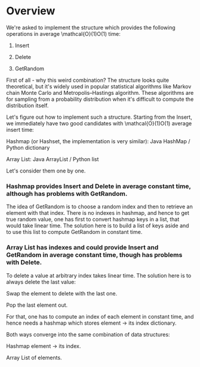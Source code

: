 ﻿# Overview
We're asked to implement the structure which provides the following operations in average \mathcal{O}(1)O(1) time:

1. Insert

2. Delete

3. GetRandom

First of all - why this weird combination? The structure looks quite theoretical, but it's widely used in popular statistical algorithms like Markov chain Monte Carlo and Metropolis–Hastings algorithm. These algorithms are for sampling from a probability distribution when it's difficult to compute the distribution itself.

Let's figure out how to implement such a structure. Starting from the Insert, we immediately have two good candidates with \mathcal{O}(1)O(1) average insert time:

Hashmap (or Hashset, the implementation is very similar): Java HashMap / Python dictionary

Array List: Java ArrayList / Python list

Let's consider them one by one.

### Hashmap provides Insert and Delete in average constant time, although has problems with GetRandom.

The idea of GetRandom is to choose a random index and then to retrieve an element with that index. There is no indexes in hashmap, and hence to get true random value, one has first to convert hashmap keys in a list, that would take linear time. The solution here is to build a list of keys aside and to use this list to compute GetRandom in constant time.

### Array List has indexes and could provide Insert and GetRandom in average constant time, though has problems with Delete.

To delete a value at arbitrary index takes linear time. The solution here is to always delete the last value:

Swap the element to delete with the last one.

Pop the last element out.

For that, one has to compute an index of each element in constant time, and hence needs a hashmap which stores element -> its index dictionary.

Both ways converge into the same combination of data structures:

Hashmap element -> its index.

Array List of elements.